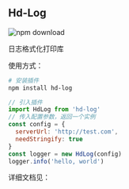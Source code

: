 ## Hd-Log

![npm download](https://img.shields.io/npm/dt/hd-log)

日志格式化打印库

使用方式：
``` bash
# 安装插件
npm install hd-log
```

```js
// 引入插件
import HdLog from 'hd-log'
// 传入配置参数，返回一个实例
const config = {
  serverUrl: 'http://test.com',
  needStringify: true
}
const logger = new HdLog(config)
logger.info('hello, world')
```

详细文档见：